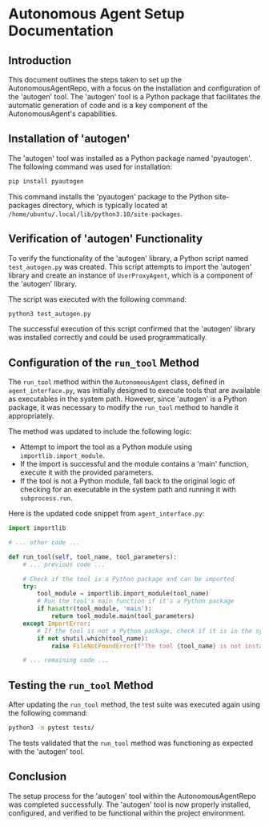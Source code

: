 # Autonomous Agent Setup Documentation

## Introduction
This document outlines the steps taken to set up the AutonomousAgentRepo, with a focus on the installation and configuration of the 'autogen' tool. The 'autogen' tool is a Python package that facilitates the automatic generation of code and is a key component of the AutonomousAgent's capabilities.

## Installation of 'autogen'
The 'autogen' tool was installed as a Python package named 'pyautogen'. The following command was used for installation:

```bash
pip install pyautogen
```

This command installs the 'pyautogen' package to the Python site-packages directory, which is typically located at `/home/ubuntu/.local/lib/python3.10/site-packages`.

## Verification of 'autogen' Functionality
To verify the functionality of the 'autogen' library, a Python script named `test_autogen.py` was created. This script attempts to import the 'autogen' library and create an instance of `UserProxyAgent`, which is a component of the 'autogen' library.

The script was executed with the following command:

```bash
python3 test_autogen.py
```

The successful execution of this script confirmed that the 'autogen' library was installed correctly and could be used programmatically.

## Configuration of the `run_tool` Method
The `run_tool` method within the `AutonomousAgent` class, defined in `agent_interface.py`, was initially designed to execute tools that are available as executables in the system path. However, since 'autogen' is a Python package, it was necessary to modify the `run_tool` method to handle it appropriately.

The method was updated to include the following logic:
- Attempt to import the tool as a Python module using `importlib.import_module`.
- If the import is successful and the module contains a 'main' function, execute it with the provided parameters.
- If the tool is not a Python module, fall back to the original logic of checking for an executable in the system path and running it with `subprocess.run`.

Here is the updated code snippet from `agent_interface.py`:

```python
import importlib

# ... other code ...

def run_tool(self, tool_name, tool_parameters):
    # ... previous code ...

    # Check if the tool is a Python package and can be imported
    try:
        tool_module = importlib.import_module(tool_name)
        # Run the tool's main function if it's a Python package
        if hasattr(tool_module, 'main'):
            return tool_module.main(tool_parameters)
    except ImportError:
        # If the tool is not a Python package, check if it is in the system path
        if not shutil.which(tool_name):
            raise FileNotFoundError(f"The tool {tool_name} is not installed or not found in system path.")

    # ... remaining code ...
```

## Testing the `run_tool` Method
After updating the `run_tool` method, the test suite was executed again using the following command:

```bash
python3 -m pytest tests/
```

The tests validated that the `run_tool` method was functioning as expected with the 'autogen' tool.

## Conclusion
The setup process for the 'autogen' tool within the AutonomousAgentRepo was completed successfully. The 'autogen' tool is now properly installed, configured, and verified to be functional within the project environment.
